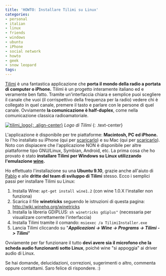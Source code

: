 ```yaml
---
title: 'HOWTO: Installare Tilimi su Linux'
categories:
- personal
- italian
- linux
- friends
- windows
- ubuntu
- iPhone
- social network
- howto
- geek
- snow leopard
tags:
---
```

[Tilimi](http://tilimi.com) è una fantastica applicazione che **porta il mondo
della radio a portata di computer o iPhone.** Tilimi è un progetto interamente
italiano ed e veramente ben fatto. Tramite un'interfaccia chiara e semplice
puoi scegliere il canale che vuoi (il corrispettivo della frequenza per la
radio) vedere chi è collegato in quel canale, premere il tasto e parlare con
le persone di quel canale. Ovviamente **la comunicazione è half-duplex**, come
nella comunicazione classica radioamatoriale.

[![tilimi_logo]({{site.url}}/images/tilimi_logo.png){: .align-center}]({{site.url}}/images/tilimi_logo.png)
_Logo di Tilimi_
{: .text-center}

L'applicazione è disponibile per tre piattaforme: **Macintosh, PC ed iPhone.**
Io l'ho installato su iPhone (qui per
[scaricarlo](http://itunes.apple.com/it/app/tilimi/id300848480?mt=8)) e su Mac
(qui per [scaricarlo](http://tilimi.com)). Noto con dispiacere che
l'applicazione NON è disponibile per altre piattaforme tipo GNU/Linux,
Symbian, Android, etc. La prima cosa che ho provato è stato **installare
Tilimi per Windows su Linux utilizzando l'emulazione
[wine](http://www.winehq.org/).**

Ho effettuato l'installazione su una **Ubuntu 9.10**, grazie anche all'aiuto
di [Pablo](http://www.berbell.com/) e alle **dritte del team di sviluppo di
Tilimi** stesso. Ecco i semplici passi per installare Tilimi su Linux:

  1. Installa Wine: `apt-get install wine1.2` (con wine 1.0.X l'installer non funziona)
  2. Scarica il file **winetricks** seguendo le istruzioni di questa pagina: <http://wiki.winehq.org/winetricks>
  3. Installa la libreria GDIPLUS: `sh winetricks gdiplus"` (necessaria per visualizare correttamente l'interfaccia)
  4. Installa Tilimi tramite il comando: `msiexec /a TilimiInstaller.exe`
  5. Lancia Tilimi cliccando su "**_Applicazioni -> Wine -> Programs -> Tilimi -> Tilimi_**"
  
Ovviamente per far funzionare il tutto **devi avere sia il microfono che la
scheda audio funzionanti sotto Linux**, poiché wine "si appoggia" ai driver
audio di Linux.

Se hai domande, delucidazioni, correzioni, sugerimenti o altro, commenta
oppure contattami. Saro felice di rispondere. :)
